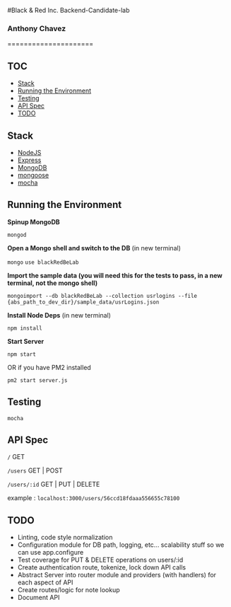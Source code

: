 #Black & Red Inc. Backend-Candidate-lab
### Anthony Chavez
=====================

## TOC
<!-- MarkdownTOC -->

- [Stack](#stack)
- [Running the Environment](#running-the-environment)
- [Testing](#testing)
- [API Spec](#api-spec)
- [TODO](#todo)

<!-- /MarkdownTOC -->


## Stack

- [NodeJS](https://nodejs.org/)
- [Express](http://expressjs.com/)
- [MongoDB](https://www.mongodb.org/downloads#production)
- [mongoose](http://mongoosejs.com/)
- [mocha](https://mochajs.org/)

## Running the Environment

**Spinup MongoDB**

``` mongod ```


**Open a Mongo shell and switch to the DB** (in new terminal)

``` mongo ```
``` use blackRedBeLab ```

**Import the sample data (you will need this for the tests to pass, in a new terminal, not the mongo shell)**

``` mongoimport --db blackRedBeLab --collection usrlogins --file {abs_path_to_dev_dir}/sample_data/usrLogins.json ```


**Install Node Deps** (in new terminal)

``` npm install ```

**Start Server**

``` npm start ```

OR if you have PM2 installed

```pm2 start server.js```




## Testing

``` mocha ```



## API Spec


``` / ``` GET

``` /users ``` GET | POST



``` /users/:id ``` GET | PUT | DELETE 

example : ``` localhost:3000/users/56ccd18fdaaa556655c78100 ```




## TODO

- Linting, code style normalization
- Configuration module for DB path, logging, etc... scalability stuff so we can use app.configure
- Test coverage for PUT & DELETE operations on users/:id
- Create authentication route, tokenize, lock down API calls
- Abstract Server into router module and providers (with handlers) for each aspect of API
- Create routes/logic for note lookup
- Document API